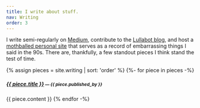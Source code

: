 ```yaml
---
title: I write about stuff.
nav: Writing
order: 3
---
```

I write semi-regularly on [Medium](https://medium.com/@eaton), contribute to the [Lullabot blog](https://www.lullabot.com/topics/content-strategy), and host a [mothballed personal site](http://angrylittletree.com) that serves as a record of embarrassing things I said in the 90s. There are, thankfully, a few standout pieces I think stand the test of time.

{% assign pieces = site.writing | sort: 'order'  %}
{%- for piece in pieces -%}
<h5 class="mt-0 mb-1"><a href="{{ piece.url }}">{{ piece.title }}</a><small class="muted"> — {{ piece.published_by }}</small></h5>
{{ piece.content }}
{% endfor -%}